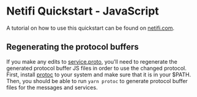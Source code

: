 # Netifi Quickstart - JavaScript

A tutorial on how to use this quickstart can be found on [netifi.com](https://www.netifi.com/getstarted-js).

## Regenerating the protocol buffers

If you make any edits to [service.proto](./proto/service.proto), you'll need to regenerate the generated protocol buffer JS files in order to use the changed protocol. First, install [protoc](https://github.com/protocolbuffers/protobuf/blob/master/src/README.md) to your system and make sure that it is in your $PATH. Then, you should be able to run `yarn protoc` to generate protocol buffer files for the messages and services.